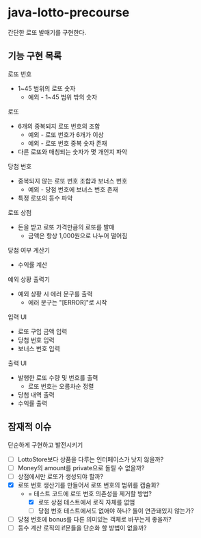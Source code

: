 # java-lotto-precourse
간단한 로또 발매기를 구현한다.

## 기능 구현 목록
로또 번호
* 1~45 범위의 로또 숫자
  * 예외 - 1~45 범위 밖의 숫자

로또
* 6개의 중복되지 로또 번호의 조합
  * 예외 - 로또 번호가 6개가 이상
  * 예외 - 로또 번호 중복 숫자 존재
* 다른 로또와 매칭되는 숫자가 몇 개인지 파악

당첨 번호
* 중복되지 않는 로또 번호 조합과 보너스 번호
  * 예외 - 당첨 번호에 보너스 번호 존재
* 특정 로또의 등수 파악

로또 상점
* 돈을 받고 로또 가격만큼의 로또를 발매
  * 금액은 항상 1,000원으로 나누어 떨어짐

당첨 여부 계산기
* 수익률 계산

예외 상황 출력기
* 예외 상황 시 에러 문구를 출력
  * 에러 문구는 "[ERROR]"로 시작

입력 UI
* 로또 구입 금액 입력
* 당첨 번호 입력
* 보너스 번호 입력

출력 UI
* 발행한 로또 수량 및 번호를 출력
  * 로또 번호는 오름차순 정렬
* 당첨 내역 출력
* 수익률 출력

## 잠재적 이슈
단순하게 구현하고 발전시키기

* [ ] LottoStore보다 상품을 다루는 인터페이스가 낫지 않을까?
* [ ] Money의 amount를 private으로 돌릴 수 없을까?
* [ ] 상점에서만 로또가 생성되야 할까?
* [x] 로또 번호 생산기를 만들어서 로또 번호의 범위를 캡슐화? 
  * = 테스트 코드에 로또 번호 의존성을 제거할 방법?
    * [x] 로또 상점 테스트에서 로직 자체를 없앰
    * [ ] 당첨 번호 테스트에서도 없애야 하나? 둘이 연관돼있지 않는가?
* [ ] 당첨 번호에 bonus를 다른 의미있는 객체로 바꾸는게 좋을까?
* [ ] 등수 계산 로직의 if문들을 단순화 할 방법이 없을까?
